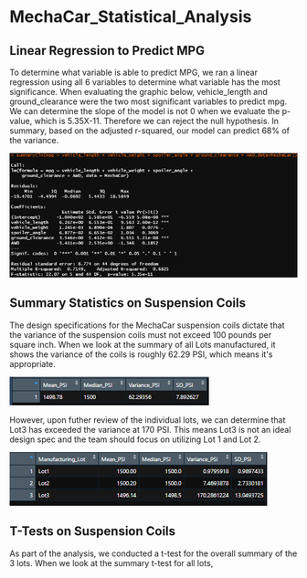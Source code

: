 # MechaCar_Statistical_Analysis

## Linear Regression to Predict MPG
To determine what variable is able to predict MPG, we ran a linear regression using all 6 variables to determine what variable has the most significance. When evaluating the graphic below, vehicle_length and ground_clearance were the two most significant variables to predict mpg. We can determine the slope of the model is not 0 when we evaluate the p-value, which is 5.35X-11. Therefore we can reject the null hypothesis. In summary, based on the adjusted r-squared, our model can predict 68% of the variance.

![Linear_Regression](Linear_Regression_6_variables.png)

## Summary Statistics on Suspension Coils
The design specifications for the MechaCar suspension coils dictate that the variance of the suspension coils must not exceed 100 pounds per square inch. When we look at the summary of all Lots manufactured, it shows the variance of the coils is roughly 62.29 PSI, which means it's appropriate. 

![Total_Summary](total_summary.png)

However, upon futher review of the individual lots, we can determine that Lot3 has exceeded the variance at 170 PSI. This means Lot3 is not an ideal design spec and the team should focus on utilizing Lot 1 and Lot 2.

![Lot_Summary](lot_summary.png)

## T-Tests on Suspension Coils
As part of the analysis, we conducted a t-test for the overall summary of the 3 lots. When we look at the summary t-test for all lots, 

